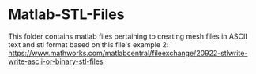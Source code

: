 # Matlab-STL-Files
This folder contains matlab files pertaining to creating mesh files in ASCII text and stl format
based on this file's example 2: https://www.mathworks.com/matlabcentral/fileexchange/20922-stlwrite-write-ascii-or-binary-stl-files
